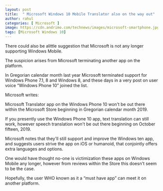 ```yaml
---
layout: post
title:  " Microsoft Windows 10 Mobile Translator also on the way out"
author: rahul
categories: [ Microsoft ]
image: https://cdn.andrimo.com/technews/images/microsoft-smartphone.jpg
tags: [Microsoft Windows 10]
---
```


There could also be alittle suggestion that Microsoft is not any longer supporting Windows Mobile.

The suspicion arises from Microsoft terminating another app on the platform.

In Gregorian calendar month last year Microsoft terminated support for Windows Phone 7.1, 8 and Windows 8, and these days in a very post on user voice “Windows Phone 10” joined the list.

Microsoft writes:

Microsoft Translator app on the Windows Phone 10 won't be out there within the Microsoft Store beginning in Gregorian calendar month 2019.

If you presently use the Windows Phone 10 app, text translation can still work, however speech translation won't be out there beginning on October fifteen, 2019.

Microsoft notes that they'll still support and improve the Windows ten app, and suggests users strive the app on iOS or humanoid, that conjointly offers extra languages and options.

One would have thought no-one is victimization these apps on Windows Mobile any longer, however from reviews within the Store this doesn't seem to be the case.


Hopefully, the user WHO known as it a “must have app” can meet it on another platform.
